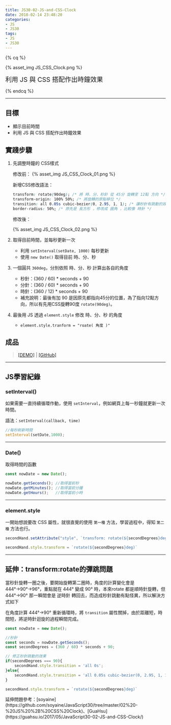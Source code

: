 ```yaml
---
title: JS30-02-JS-and-CSS-Clock
date: 2018-02-14 23:48:20
categories: 
- JS
- JS30
tags:
- JS
- JS30
---
```


{% cq %}

{% asset_img JS_CSS_Clock.png %}

<font style="font-size:20px;">利用 JS 與 CSS 搭配作出時鐘效果</font>

{% endcq %}

<!-- more -->
***

## 目標

- 顯示目前時間
- 利用 JS 與 CSS 搭配作出時鐘效果

## 實踐步驟

1. 先調整時鐘的 CSS樣式

    修改前：
    {% asset_img JS_CSS_Clock_01.png %}

    新增CSS修改語法：
    ``` css
    transform: rotate(90deg); /* 將 時、分、秒針 從 45分 旋轉至 12點 方向 */
    transform-origin: 100% 50%; /* 將旋轉的原點移位 */
    transition: all 0.05s cubic-bezier(0, 2.95, 1, 1); /* 讓秒針有跳動的效果 */
    border-radius: 50%; /* 原先是 長方形 ，修改成 圓角 ，比較像 時針 */
    ```

    修改後：

    {% asset_img JS_CSS_Clock_02.png %}

2. 取得目前時間，並每秒更新一次
    - 利用 `setInterval(setDate, 1000)` 每秒更新
    - 使用 `new Date()` 取得目前 時、分、秒

3. 一個圓共 `360deg`，分別依照 時、分、秒 計算出各自的角度
    - 秒針：(360 / 60) * seconds + 90
    - 分針：(360 / 60) * seconds + 90
    - 時針：(360 / 12) * seconds + 90
    - 補充說明：最後有加 90 是因原先都指向45分的位置，為了指向12點方向，所以有先用CSS旋轉90度 `rotate(90deg)`。

4. 最後用 JS 透過 `element.style` 修改 時、分、秒 的角度
    - `element.style.tranform = "roate( 角度 )"`

## 成品

>[[DEMO]](https://kanboo.github.io/JavaScript30/02%20-%20JS%20and%20CSS%20Clock/) | [[GitHub]](https://github.com/kanboo/JavaScript30/blob/master/02%20-%20JS%20and%20CSS%20Clock/index.html)

***
## JS學習紀錄

### setInterval()

如果需要一直持續循環作動，使用 `setInterval`，例如網頁上每一秒鐘就更新一次時間。

語法：`setInterval(callback, time)`

``` js
//每秒刷新時間
setInterval(setDate,1000);
```

***
### Date()

取得時間的函數

``` js
const nowDate = new Date();

nowDate.getSeconds(); //取得當前秒
nowDate.getMinutes(); //取得當前分鐘
nowDate.getHours();   //取得當前小時
```

***
### element.style

一開始想說要改 CSS 屬性，就很直覺的使用 `第一種` 方法，學習過程中，得知 `第二種` 方法也行。

``` js 修改CSS：第一種
secondHand.setAttribute("style", `transform: rotate(${secondDegrees}deg)`)
```

``` js 修改CSS：第二種
secondHand.style.transform = `rotate(${secondDegrees}deg)`
```

***
## 延伸：transform:rotate的彈跳問題

當秒針旋轉一圈之後，要開始旋轉第二圈時，角度的計算變化會是 444°→90°→96°，重點就在 444° 變成 90° 時，本來rotate 都是順時針旋轉，但 444°→90° 那一瞬間會是 逆時針 轉回去，而造成秒針跳動有點怪異，所以解決方式如下

在角度計算 444°→90° 重新循環時，將 `transition` 屬性關掉，由於距離短，時間短，將逆時針迴旋的過程瞬間完成。

``` js 修正秒針跳動的效果
const nowDate = new Date();

//秒針
const seconds = nowDate.getSeconds();
const secondDegrees = (360 / 60) * seconds + 90;

// 修正秒針跳動的效果
if(secondDegrees === 90){
    secondHand.style.transition = 'all 0s';
}else{
    secondHand.style.transition = 'all 0.05s cubic-bezier(0, 2.95, 1, 1)';
}

secondHand.style.transform = `rotate(${secondDegrees}deg)`
```

<div class="note info">延伸問題參考：[soyaine](https://github.com/soyaine/JavaScript30/tree/master/02%20-%20JS%20%2B%20CSS%20Clock)、[GuaHsu](https://guahsu.io/2017/05/JavaScript30-02-JS-and-CSS-Clock/)</div>